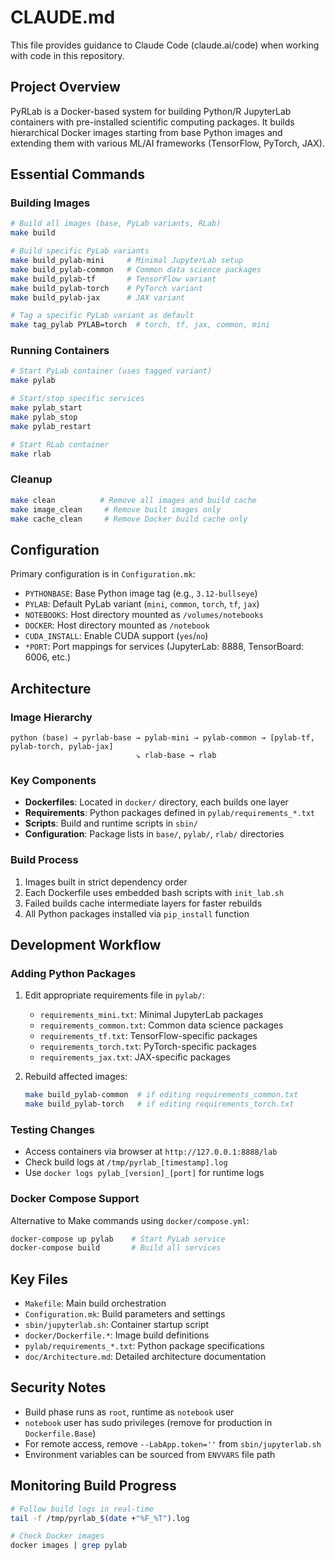 # CLAUDE.md

This file provides guidance to Claude Code (claude.ai/code) when working with code in this repository.

## Project Overview

PyRLab is a Docker-based system for building Python/R JupyterLab containers with pre-installed scientific computing packages. It builds hierarchical Docker images starting from base Python images and extending them with various ML/AI frameworks (TensorFlow, PyTorch, JAX).

## Essential Commands

### Building Images
```bash
# Build all images (base, PyLab variants, RLab)
make build

# Build specific PyLab variants
make build_pylab-mini     # Minimal JupyterLab setup
make build_pylab-common   # Common data science packages
make build_pylab-tf       # TensorFlow variant
make build_pylab-torch    # PyTorch variant  
make build_pylab-jax      # JAX variant

# Tag a specific PyLab variant as default
make tag_pylab PYLAB=torch  # torch, tf, jax, common, mini
```

### Running Containers
```bash
# Start PyLab container (uses tagged variant)
make pylab

# Start/stop specific services
make pylab_start
make pylab_stop
make pylab_restart

# Start RLab container
make rlab
```

### Cleanup
```bash
make clean          # Remove all images and build cache
make image_clean     # Remove built images only
make cache_clean     # Remove Docker build cache only
```

## Configuration

Primary configuration is in `Configuration.mk`:
- `PYTHONBASE`: Base Python image tag (e.g., `3.12-bullseye`)
- `PYLAB`: Default PyLab variant (`mini`, `common`, `torch`, `tf`, `jax`)
- `NOTEBOOKS`: Host directory mounted as `/volumes/notebooks`
- `DOCKER`: Host directory mounted as `/notebook`
- `CUDA_INSTALL`: Enable CUDA support (`yes`/`no`)
- `*PORT`: Port mappings for services (JupyterLab: 8888, TensorBoard: 6006, etc.)

## Architecture

### Image Hierarchy
```
python (base) → pyrlab-base → pylab-mini → pylab-common → [pylab-tf, pylab-torch, pylab-jax]
                            ↘ rlab-base → rlab
```

### Key Components
- **Dockerfiles**: Located in `docker/` directory, each builds one layer
- **Requirements**: Python packages defined in `pylab/requirements_*.txt`
- **Scripts**: Build and runtime scripts in `sbin/`
- **Configuration**: Package lists in `base/`, `pylab/`, `rlab/` directories

### Build Process
1. Images built in strict dependency order
2. Each Dockerfile uses embedded bash scripts with `init_lab.sh`
3. Failed builds cache intermediate layers for faster rebuilds
4. All Python packages installed via `pip_install` function

## Development Workflow

### Adding Python Packages
1. Edit appropriate requirements file in `pylab/`:
   - `requirements_mini.txt`: Minimal JupyterLab packages
   - `requirements_common.txt`: Common data science packages
   - `requirements_tf.txt`: TensorFlow-specific packages
   - `requirements_torch.txt`: PyTorch-specific packages
   - `requirements_jax.txt`: JAX-specific packages

2. Rebuild affected images:
   ```bash
   make build_pylab-common  # if editing requirements_common.txt
   make build_pylab-torch   # if editing requirements_torch.txt
   ```

### Testing Changes
- Access containers via browser at `http://127.0.0.1:8888/lab`
- Check build logs at `/tmp/pyrlab_[timestamp].log`
- Use `docker logs pylab_[version]_[port]` for runtime logs

### Docker Compose Support
Alternative to Make commands using `docker/compose.yml`:
```bash
docker-compose up pylab    # Start PyLab service
docker-compose build       # Build all services
```

## Key Files

- `Makefile`: Main build orchestration
- `Configuration.mk`: Build parameters and settings
- `sbin/jupyterlab.sh`: Container startup script
- `docker/Dockerfile.*`: Image build definitions
- `pylab/requirements_*.txt`: Python package specifications
- `doc/Architecture.md`: Detailed architecture documentation

## Security Notes

- Build phase runs as `root`, runtime as `notebook` user
- `notebook` user has sudo privileges (remove for production in `Dockerfile.Base`)
- For remote access, remove `--LabApp.token=''` from `sbin/jupyterlab.sh`
- Environment variables can be sourced from `ENVVARS` file path

## Monitoring Build Progress

```bash
# Follow build logs in real-time
tail -f /tmp/pyrlab_$(date +"%F_%T").log

# Check Docker images
docker images | grep pylab
```